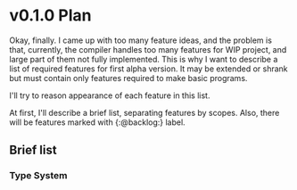 # v0.1.0 Plan

Okay, finally. I came up with too many feature ideas, and the problem is that, currently, the compiler handles too many features for WIP project, and large part of them not fully implemented. This is why I want to describe a list of required features for first alpha version. It may be extended or shrank but must contain only features required to make basic programs.

I'll try to reason appearance of each feature in this list.

At first, I'll describe a brief list, separating features by scopes.
Also, there will be features marked with {:@backlog:} label.

## Brief list

### Type System


